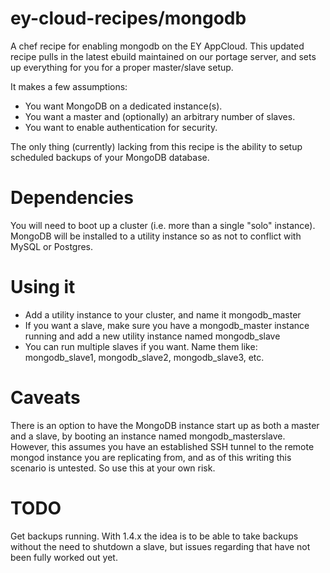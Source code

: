 ey-cloud-recipes/mongodb
========================

A chef recipe for enabling mongodb on the EY AppCloud. This updated recipe
pulls in the latest ebuild maintained on our portage server, and sets up
everything for you for a proper master/slave setup.

It makes a few assumptions:

  * You want MongoDB on a dedicated instance(s).
  * You want a master and (optionally) an arbitrary number of slaves.
  * You want to enable authentication for security.
  
The only thing (currently) lacking from this recipe is the ability to setup
scheduled backups of your MongoDB database.

Dependencies
============

You will need to boot up a cluster (i.e. more than a single "solo" instance).
MongoDB will be installed to a utility instance so as not to conflict with
MySQL or Postgres.


Using it
========

  * Add a utility instance to your cluster, and name it mongodb_master
  * If you want a slave, make sure you have a mongodb_master instance
    running and add a new utility instance named mongodb_slave
  * You can run multiple slaves if you want. Name them like: 
    mongodb_slave1, mongodb_slave2, mongodb_slave3, etc.

Caveats
=======

There is an option to have the MongoDB instance start up as both a master
and a slave, by booting an instance named mongodb_masterslave. However, this
assumes you have an established SSH tunnel to the remote mongod instance you
are replicating from, and as of this writing this scenario is untested. So 
use this at your own risk.

TODO
====

Get backups running. With 1.4.x the idea is to be able to take backups without
the need to shutdown a slave, but issues regarding that have not been fully 
worked out yet.